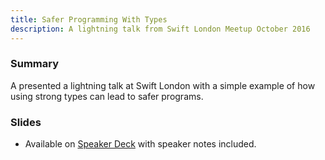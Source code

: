 ```yaml
---
title: Safer Programming With Types
description: A lightning talk from Swift London Meetup October 2016
---
```


### Summary

A presented a lightning talk at Swift London with a simple example of how using strong types can lead to safer programs.

### Slides

- Available on [Speaker Deck](https://speakerdeck.com/abizern/safer-programming-with-types) with speaker notes included.

